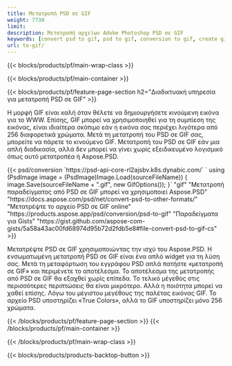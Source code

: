 ```yaml
---
title: Μετατροπή PSD σε GIF
weight: 7730
limit: 
description: Μετατροπή αρχείων Adobe Photoshop PSD σε GIF
keywords: [convert psd to gif, psd to gif, conversion to gif, create gif from psd, print psd as gif]
url: to-gif/
---
```


{{< blocks/products/pf/main-wrap-class >}}

{{< blocks/products/pf/main-container >}}

{{< blocks/products/pf/feature-page-section h2="Διαδικτυακή υπηρεσία για μετατροπή PSD σε GIF" >}}
<p>Η μορφή GIF είναι καλή όταν θέλετε να δημιουργήσετε κινούμενη εικόνα για το WWW. Επίσης, GIF μπορεί να χρησιμοποιηθεί για τη συμπίεση της εικόνας, είναι ιδιαίτερα σκόπιμο εάν η εικόνα σας περιέχει λιγότερα από 256 διαφορετικά χρώματα. Μετά τη μετατροπή του PSD σε GIF σας, μπορείτε να πάρετε το κινούμενο GIF. Μετατροπή του PSD σε GIF εάν μια απλή διαδικασία, αλλά δεν μπορεί να γίνει χωρίς εξειδικευμένο λογισμικό όπως αυτό μετατροπέα ή Aspose.PSD.</p>
{{< psd/conversion `https://psd-api-core-rl2ajsbv.k8s.dynabic.com/` 
`    using (PsdImage image = (PsdImage)Image.Load(sourceFileName))
    {
        image.Save(sourceFileName + ".gif",  new GifOptions());
    }` 
"gif" 
"Μετατροπή παραδείγματος από PSD σε GIF μπορεί να χρησιμοποιεί Aspose.PSD"  "https://docs.aspose.com/psd/net/convert-psd-to-other-formats/" 
"Μετατρέψτε το αρχείο PSD σε GIF online" "https://products.aspose.app/psd/conversion/psd-to-gif" 
"Παραδείγματα για Gists" "https://gist.github.com/aspose-com-gists/5a58a43ac00fd68974d95b72d2fdb5e8#file-convert-psd-to-gif-cs" >}}
<p>Μετατρέψτε PSD σε GIF χρησιμοποιώντας την ισχύ του Aspose.PSD. Η ενσωματωμένη μετατροπή PSD σε GIF είναι ένα απλό widget για τη λύση σας. Μετά τη μεταφόρτωση του εγγράφου PSD απλά πατήστε «μετατροπή σε GIF» και περιμένετε το αποτέλεσμα. Το αποτέλεσμα της μετατροπής από PSD σε GIF θα εξαχθεί χωρίς επίπεδα. Το τελικό μέγεθος στις περισσότερες περιπτώσεις θα είναι μικρότερο. Αλλά η ποιότητα μπορεί να χαθεί επίσης. Λόγω του μέγιστου μεγέθους της παλέτας εικόνας GIF. Το αρχείο PSD υποστηρίζει «True Colors», αλλά το GIF υποστηρίζει μόνο 256 χρώματα. </p>
{{< /blocks/products/pf/feature-page-section >}}
{{< /blocks/products/pf/main-container >}}


{{< /blocks/products/pf/main-wrap-class >}}

{{< blocks/products/products-backtop-button >}}
